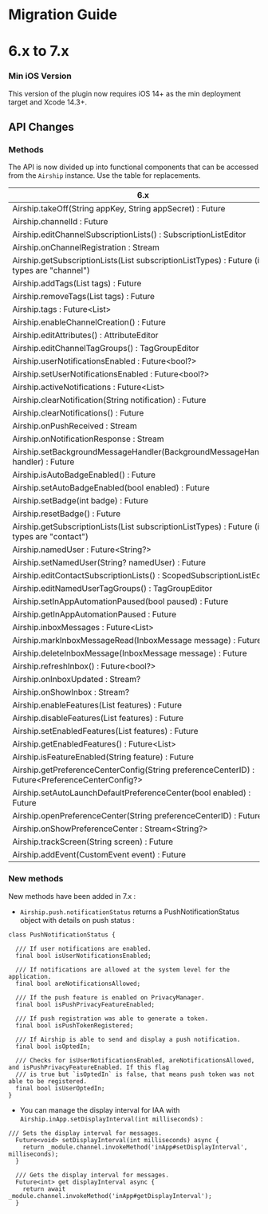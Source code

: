 # Migration Guide

# 6.x to 7.x

### Min iOS Version

This version of the plugin now requires iOS 14+ as the min deployment target and Xcode 14.3+.

## API Changes

### Methods

The API is now divided up into functional components that can be accessed from the `Airship` instance. Use the table
for replacements.

| 6.x | 7.x |
|---|---|
| Airship.takeOff(String appKey, String appSecret) : Future<bool> | Airship.takeOff(AirshipConfig config) : Future<bool> |
| Airship.channelId : Future<String> | Airship.channel.identifier : Future<String> |
| Airship.editChannelSubscriptionLists() : SubscriptionListEditor | Airship.channel.editSubscriptionLists() : SubscriptionListEditor |
| Airship.onChannelRegistration : Stream<ChannelEvent> | Airship.channel.onChannelCreated : Stream<ChannelCreatedEvent> |
| Airship.getSubscriptionLists(List<String> subscriptionListTypes) : Future<SubscriptionList> (if types are "channel") | Airship.channel.subscriptionLists : Future<List<String>> |
| Airship.addTags(List<String> tags) : Future<void> | Airship.channel.addTags(List<String> tags) : Future<void> |
| Airship.removeTags(List<String> tags) : Future<void> | Airship.channel.removeTags(List<String> tags) : Future<void> |
| Airship.tags : Future<List<String>> | Airship.channel.tags : Future<List<String>> |
| Airship.enableChannelCreation() : Future<void> | Airship.channel.enableChannelCreation() : Future<void> |
| Airship.editAttributes() : AttributeEditor | Airship.channel.editAttributes() : AttributeEditor |
| Airship.editChannelTagGroups() : TagGroupEditor | Airship.channel.editTagGroups() : TagGroupEditor |
| Airship.userNotificationsEnabled : Future<bool?> | Airship.push.isUserNotificationsEnabled : Future<bool> |
| Airship.setUserNotificationsEnabled : Future<bool?> | Airship.push.setUserNotificationsEnabled : Future<void> |
| Airship.activeNotifications : Future<List<Notification>> | Airship.push.activeNotifications : Future<List<PushPayload>> |
| Airship.clearNotification(String notification) : Future<void> | Airship.push.clearNotification(String notification) : Future<void> |
| Airship.clearNotifications() : Future<void> | Airship.push.clearNotifications() : Future<void> |
| Airship.onPushReceived : Stream<PushReceivedEvent> | Airship.push.onPushReceived : Stream<PushReceivedEvent> |
| Airship.onNotificationResponse : Stream<NotificationResponseEvent> | Airship.push.onNotificationResponse : Stream<NotificationResponseEvent> |
| Airship.setBackgroundMessageHandler(BackgroundMessageHandler handler) : Future<void> | Airship.push.android.setBackgroundPushReceivedHandler(AndroidBackgroundPushReceivedHandler handler) : Future<void> |
| Airship.isAutoBadgeEnabled() : Future<bool> | Airship.push.iOS.isAutoBadgeEnabled() : Future<bool> |
| Airship.setAutoBadgeEnabled(bool enabled) : Future<void> | Airship.push.iOS.setAutoBadgeEnabled(bool enabled) : Future<void> |
| Airship.setBadge(int badge) : Future<void> | Airship.push.iOS.setBadge(int badge) : Future<void> |
| Airship.resetBadge() : Future<void> | Airship.push.iOS.resetBadge() : Future<void> |
| Airship.getSubscriptionLists(List<String> subscriptionListTypes) : Future<SubscriptionList> (if types are "contact") | Airship.contact.subscriptionLists : Future<Map<String, List<ChannelScope>>> |
| Airship.namedUser : Future<String?> | Airship.contact.namedUserId : Future<String?> |
| Airship.setNamedUser(String? namedUser) : Future<void> | Airship.contact.identify(String namedUser) : Future<void> |
| Airship.editContactSubscriptionLists() : ScopedSubscriptionListEditor | Airship.contact.editSubscriptionLists() : ScopedSubscriptionListEditor |
| Airship.editNamedUserTagGroups() : TagGroupEditor | Airship.contact.editTagGroups() : TagGroupEditor |
| Airship.setInAppAutomationPaused(bool paused) : Future<void> | Airship.inApp.setPaused(bool paused) : Future<void> |
| Airship.getInAppAutomationPaused : Future<void> | Airship.inApp.isPaused : Future<bool> |
| Airship.inboxMessages : Future<List<InboxMessage>> | Airship.messageCenter.messages : Future<List<InboxMessage>> |
| Airship.markInboxMessageRead(InboxMessage message) : Future<void> | Airship.messageCenter.markRead(InboxMessage message) : Future<void> |
| Airship.deleteInboxMessage(InboxMessage message) : Future<void> | Airship.messageCenter.deleteMessage(InboxMessage message) : Future<void> |
| Airship.refreshInbox() : Future<bool?> | Airship.messageCenter.refreshInbox() : Future<bool?> |
| Airship.onInboxUpdated : Stream<void>? | Airship.messageCenter.onInboxUpdated : Stream<MessageCenterUpdatedEvent> |
| Airship.onShowInbox : Stream<void>? | Airship.messageCenter.onDisplay : Stream<DisplayMessageCenterEvent> |
| Airship.enableFeatures(List<String> features) : Future<void> | Airship.privacyManager.enableFeatures(List<Feature> features) : Future<void> |
| Airship.disableFeatures(List<String> features) : Future<void> | Airship.privacyManager.disableFeatures(List<Feature> features) : Future<void> |
| Airship.setEnabledFeatures(List<String> features) : Future<void> | Airship.privacyManager.setEnabledFeatures(List<Feature> features) : Future<void> |
| Airship.getEnabledFeatures() : Future<List<String>> | Airship.privacyManager.enabledFeatures : Future<List<Feature>> |
| Airship.isFeatureEnabled(String feature) : Future<bool> | Airship.privacyManager.isFeaturesEnabled(List<Feature> features) : Future<bool> |
| Airship.getPreferenceCenterConfig(String preferenceCenterID) : Future<PreferenceCenterConfig?> | Airship.preferenceCenter.getConfig(String preferenceCenterID) : Future<PreferenceCenterConfig?> |
| Airship.setAutoLaunchDefaultPreferenceCenter(bool enabled) : Future<void> | Airship.preferenceCenter.setAutoLaunchPreferenceCenter(String preferenceCenterID, bool autoLaunch) : Future<void> |
| Airship.openPreferenceCenter(String preferenceCenterID) : Future<void> | Airship.preferenceCenter.openPreferenceCenter(String preferenceCenterID) : Future<void> |
| Airship.onShowPreferenceCenter : Stream<String?> | Airship.preferenceCenter.onDisplayPreferenceCenter : Stream<DisplayPreferenceCenterEvent> |
| Airship.trackScreen(String screen) : Future<void> | Airship.analytics.trackScreen(String screen) : Future<void> |
| Airship.addEvent(CustomEvent event) : Future<void> | Airship.analytics.addEvent(CustomEvent event) : Future<void> |


### New methods

New methods have been added in 7.x :

- `Airship.push.notificationStatus` returns a PushNotificationStatus object with details on push status :

```
class PushNotificationStatus {

  /// If user notifications are enabled.
  final bool isUserNotificationsEnabled;

  /// If notifications are allowed at the system level for the application.
  final bool areNotificationsAllowed;

  /// If the push feature is enabled on PrivacyManager.
  final bool isPushPrivacyFeatureEnabled;

  /// If push registration was able to generate a token.
  final bool isPushTokenRegistered;

  /// If Airship is able to send and display a push notification.
  final bool isOptedIn;

  /// Checks for isUserNotificationsEnabled, areNotificationsAllowed, and isPushPrivacyFeatureEnabled. If this flag
  /// is true but `isOptedIn` is false, that means push token was not able to be registered.
  final bool isUserOptedIn;
}
 ```

- You can manage the display interval for IAA with ```Airship.inApp.setDisplayInterval(int milliseconds)``` :

```
/// Sets the display interval for messages.
  Future<void> setDisplayInterval(int milliseconds) async {
    return _module.channel.invokeMethod('inApp#setDisplayInterval', milliseconds);
  }

  /// Gets the display interval for messages.
  Future<int> get displayInterval async {
    return await _module.channel.invokeMethod('inApp#getDisplayInterval');
  }
```
